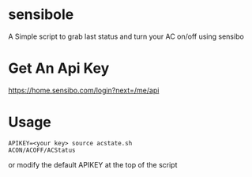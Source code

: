 # sensibole
A Simple script to grab last status and turn your AC on/off using sensibo

# Get An Api Key
https://home.sensibo.com/login?next=/me/api

# Usage
```
APIKEY=<your key> source acstate.sh 
ACON/ACOFF/ACStatus
```
or modify the default APIKEY at the top of the script
